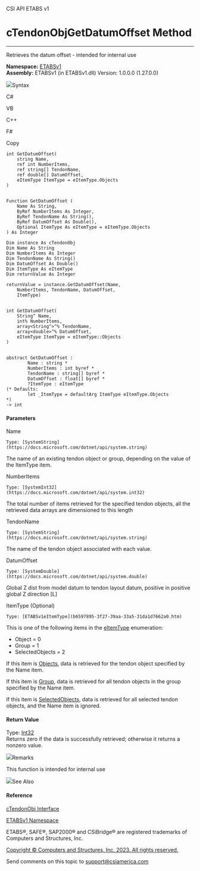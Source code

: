 ﻿

CSI API ETABS v1

# cTendonObjGetDatumOffset Method  
  
---  
  
Retrieves the datum offset - intended for internal use

**Namespace:** [ETABSv1](2780f1b8-2033-5289-2298-1cdb2a7508d9.htm)  
**Assembly:** ETABSv1 (in ETABSv1.dll) Version: 1.0.0.0 (1.27.0.0)

![](../icons/SectionExpanded.png)Syntax

C#

VB

C++

F#

Copy

    
    
    int GetDatumOffset(
    	string Name,
    	ref int NumberItems,
    	ref string[] TendonName,
    	ref double[] DatumOffset,
    	eItemType ItemType = eItemType.Objects
    )
    
    
    Function GetDatumOffset ( 
    	Name As String,
    	ByRef NumberItems As Integer,
    	ByRef TendonName As String(),
    	ByRef DatumOffset As Double(),
    	Optional ItemType As eItemType = eItemType.Objects
    ) As Integer
    
    Dim instance As cTendonObj
    Dim Name As String
    Dim NumberItems As Integer
    Dim TendonName As String()
    Dim DatumOffset As Double()
    Dim ItemType As eItemType
    Dim returnValue As Integer
    
    returnValue = instance.GetDatumOffset(Name, 
    	NumberItems, TendonName, DatumOffset, 
    	ItemType)
    
    
    int GetDatumOffset(
    	String^ Name, 
    	int% NumberItems, 
    	array<String^>^% TendonName, 
    	array<double>^% DatumOffset, 
    	eItemType ItemType = eItemType::Objects
    )
    
    
    abstract GetDatumOffset : 
            Name : string * 
            NumberItems : int byref * 
            TendonName : string[] byref * 
            DatumOffset : float[] byref * 
            ?ItemType : eItemType 
    (* Defaults:
            let _ItemType = defaultArg ItemType eItemType.Objects
    *)
    -> int 
    

#### Parameters

Name

    Type: [SystemString](https://docs.microsoft.com/dotnet/api/system.string)  
The name of an existing tendon object or group, depending on the value of the
ItemType item.

NumberItems

    Type: [SystemInt32](https://docs.microsoft.com/dotnet/api/system.int32)  
The total number of items retrieved for the specified tendon objects, all the
retrieved data arrays are dimensioned to this length

TendonName

    Type: [SystemString](https://docs.microsoft.com/dotnet/api/system.string)  
The name of the tendon object associated with each value.

DatumOffset

    Type: [SystemDouble](https://docs.microsoft.com/dotnet/api/system.double)  
Global Z dist from model datum to tendon layout datum, positive in positive
global Z direction [L]

ItemType (Optional)

    Type: [ETABSv1eItemType](b6597895-3f27-39aa-33a5-31da1d7662a0.htm)  
This is one of the following items in the
[eItemType](b6597895-3f27-39aa-33a5-31da1d7662a0.htm) enumeration:

  * Object = 0
  * Group = 1
  * SelectedObjects = 2

If this item is [Objects](b6597895-3f27-39aa-33a5-31da1d7662a0.htm), data is
retrieved for the tendon object specified by the Name item.

If this item is [Group](b6597895-3f27-39aa-33a5-31da1d7662a0.htm), data is
retrieved for all tendon objects in the group specified by the Name item.

If this item is [SelectedObjects](b6597895-3f27-39aa-33a5-31da1d7662a0.htm),
data is retrieved for all selected tendon objects, and the Name item is
ignored.

#### Return Value

Type: [Int32](https://docs.microsoft.com/dotnet/api/system.int32)  
Returns zero if the data is successfully retrieved; otherwise it returns a
nonzero value.

![](../icons/SectionExpanded.png)Remarks

This function is intended for internal use

![](../icons/SectionExpanded.png)See Also

#### Reference

[cTendonObj Interface](753dc190-17d4-bab1-89d0-5d2bf9ce763f.htm)

[ETABSv1 Namespace](2780f1b8-2033-5289-2298-1cdb2a7508d9.htm)

ETABS®, SAFE®, SAP2000® and CSiBridge® are registered trademarks of Computers
and Structures, Inc.  

[Copyright © Computers and Structures, Inc. 2023. All rights
reserved.](http://www.csiamerica.com)

Send comments on this topic to
[support@csiamerica.com](mailto:support%40csiamerica.com?Subject=CSI%20API%20ETABS%20v1)

